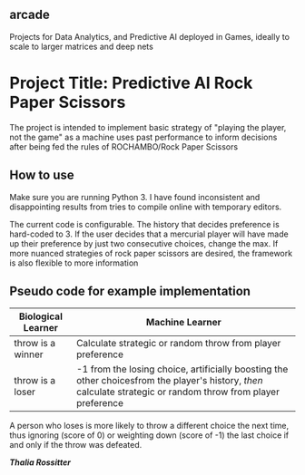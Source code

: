 ## arcade
Projects for Data Analytics, and Predictive AI deployed in Games, ideally to scale to larger matrices and deep nets

# **Project Title**: **Predictive AI Rock Paper Scissors**

The project is intended to implement basic strategy of \"playing the player, not the game" as a machine uses past performance to inform decisions after being fed the rules of ROCHAMBO/Rock Paper Scissors

## **How to use**

Make sure you are running Python 3. I have found inconsistent and disappointing results from tries to compile online with temporary editors.

The current code is configurable. The history that decides preference is hard-coded to 3. If the user decides that a mercurial player will have made up their preference by just two consecutive choices, change the max. If more nuanced strategies of rock paper scissors are desired, the framework is also flexible to more information

## **Pseudo code for example implementation**
Biological Learner | Machine Learner
------------ | -------------
throw is a winner |  Calculate strategic or random throw from player preference
throw is a loser | -1 from the losing choice, artificially boosting the other choicesfrom the player's history, *then* calculate strategic or random throw from player preference


A person who loses is more likely to throw a different choice the next time, thus ignoring (score of 0) or weighting down (score of -1) the last choice if and only if the throw was defeated.


__*Thalia Rossitter*__
